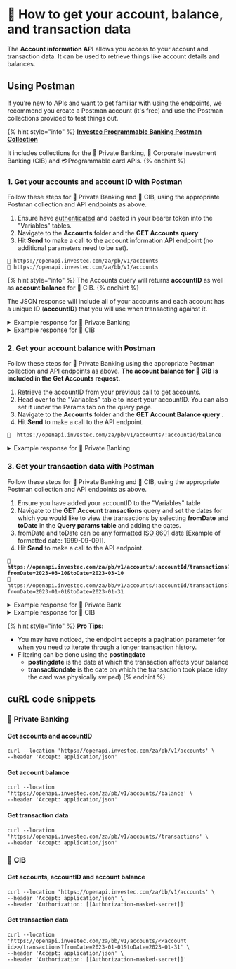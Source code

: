 # 🏦 How to get your account, balance, and transaction data

The **Account information API** allows you access to your account and transaction data. It can be used to retrieve things like account details and balances.&#x20;

## **Using Postman**&#x20;

If you’re new to APIs and want to get familiar with using the endpoints, we recommend you create a Postman account (it's free) and use the Postman collections provided to test things out.

{% hint style="info" %}
[**Investec Programmable Banking Postman Collection**](https://www.postman.com/investec-open-api/programmable-banking/overview)

It includes collections for the 🏦 Private Banking, 🧰  Corporate Investment Banking (CIB) and 💳Programmable card APIs.
{% endhint %}

### 1. Get your accounts and account ID with Postman&#x20;

Follow these steps for 🏦 Private Banking and 🧰  CIB, using the appropriate Postman collection and API endpoints as above.&#x20;

1. Ensure  have [authenticated](how-to-authenticate.md) and pasted in your bearer token into the "Variables" tables.
2. Navigate to the **Accounts** folder and the **GET Accounts** **query**
3. Hit **Send** to make a call to the account information API endpoint (no additional parameters need to be set).&#x20;

```
🏦 https://openapi.investec.com/za/pb/v1/accounts
🧰 https://openapi.investec.com/za/bb/v1/accounts
```

{% hint style="info" %}
The Accounts query will returns **accountID** as well as **account balance** for 🧰  CIB.
{% endhint %}

The JSON response will include all of your accounts and each account has a unique ID (**accountID**) that you will use when transacting against it.&#x20;

<details>

<summary>Example response for 🏦 Private Banking</summary>

<pre class="language-json"><code class="lang-json"><strong>{
</strong>  "data": {
    "accounts": [
      {
        <a data-footnote-ref href="#user-content-fn-1">"accountId": "1234567890",</a>
        "accountNumber": "11223344556677",
        "accountName": "Jane Smith",
        "referenceName": "Jane Smith",
        "productName": "Private Bank Account",
        "kycCompliant": true,
        "profileId": "9876543210"
      },
    ]
  },
  "links": {
    "self": "https://openapi.investec.com/za/pb/v1/accounts"
  },
  "meta": {
    "totalPages": 1
  }
}
</code></pre>

</details>

<details>

<summary>Example response for 🧰  CIB</summary>

```json
{
    "data": {
        "accounts": [
            {
                "AccountHolderAddress": {
                    "AddressLine1": "",
                    "AddressLine2": "",
                    "City": "",
                    "Country": "",
                    "CountryCode": ""
                },
                "RoutingBIC": "",
                "BankAccountProductType": "",
                "CreditLastCycleToNextBusinessDate": "0001-01-01T00:00:00",
                "CustomerAccountType": "",
                "DebitLastCycleToNextBusinessDate": "0001-01-01T00:00:00",
                "DueDateOfPayment": "2023-05-14T22:00:01Z",
                "MinimumAmountLimit": 0,
                "NumberOfCardHolders": 0,
                "CreditLimit": 1,
                "DebitAccountBankName": "",
                "PendingTransactions": 0,
                "Banks": {
                    "Name": "Investec South Africa",
                    "ChipsUID": "",
                    "Branch": [
                        {
                            "Number": ""
                        }
                    ],
                    "PostalAddress": {
                        "AddressLine1": "",
                        "AddressLine2": "",
                        "City": "",
                        "Country": null
                    }
                },
                "Currencies": {
                    "CurrencyCode": "ZAR"
                },
                "InterestDistribution": "",
                "NoticesBalance": 0,
                "AccountOpenDate": "2021-07-01T22:00:01Z",
                "CumulativeNoticesAmount": 0,
                "InstantAvailableNoticeBalance": 0,
                "MinimimAmountLimit": 0,
                "loggedOnUser": {
                    "UserFirstName": "John",
                    "UserLastName": "Doe",
                    "UserCompany": "John Doe (Pty) Ltd"
                },
                "NoticeInterestNominated": 0,
                "NoticeInterestBank": "",
                "noticeInterestAccountName": "",
                "NoticeInterestAccount": "",
                "PreviousStatementPeriod": "2023-01-01T22:00:01Z",
                "DebitAccountNumber": "",
                "DealReference": "",
                "AutomaticPaymentOrder": "0",
                "BackOfficeCustomerCode": "JDCARD",
                "AccountId": "10111",
                "AccountName": "10011111111 Credit Card",
                "AccountFullName": "",
                "AccountType": "Credit Card",
                "AccountTypeId": "1",
                "AccountNumber": "10011111111",
                "AlternativeAccNo": "",
                "ElectronicAccountNumber": "",
                "Balances": {
                    "CapitalBalance": 100,
                    "AvailableBalance": 100,
                    "PrincipalAmount": 0,
                    "ValueDate": "2023-01-01T22:00:01Z",
                    "ClosingBalance": 200,
                    "PendingCardBalance": 0
                },
                "BackOfficeType": "",
                "Products": {
                    "StartDate": "0001-01-01T00:00:00",
                    "EndDate": "0001-01-01T00:00:00",
                    "OverdraftLimit": 0,
                    "MaxTransferLimit": 0
                },
                "Description": "Credit Card",
                "OwnerType": "1",
                "Interests": {
                    "Amount": 0,
                    "Rate": 0,
                    "RateMaturity": 0,
                    "RateCredit": 0,
                    "RateDebit": 10,
                    "AccruedCreditInterest": 0,
                    "AccruedDebitInterest": 0
                },
                "ActiveFlag": "Y",
                "NickName": "Credit Card",
                "CreatedDate": "2021-07-01T22:00:01Z",
                "ModifiedDate": "0001-01-01T00:00:00",
                "MaturityAmount": 0,
                "StatementFrequency": "",
                "StatementNumber": "",
                "StatementDay": "0",
                "StatementMonth": "",
                "EmailAddress": "",
                "Category": "Borrow",
                "LinkedAccount": "",
                "AccountFormat": "4"
            }
        ]
    },
    "links": {
        "self": null
    },
    "meta": {
        "totalPages": 1
    }
}
```

</details>

### 2. Get your account balance with Postman

Follow these steps for 🏦 Private Banking using the appropriate Postman collection and API endpoints as above. **The account balance for 🧰 CIB is included in the Get Accounts request.**

1. Retrieve the accountID from your previous call to get accounts.
2. Head over to the "Variables" table to insert your accountID. You can also set it under the Params tab on the query page.&#x20;
3. Navigate to the **Accounts** folder and the **GET Account Balance query** .
4. Hit **Send** to make a call to the API endpoint.

```
🏦  https://openapi.investec.com/za/pb/v1/accounts/:accountId/balance
```

<details>

<summary>Example response for 🏦 Private Banking</summary>

```json
{
    "data": {
        "accountId": "3353431574710163189587446",
        "currentBalance": 33607.16,
        "availableBalance": 33607.16,
        "currency": "ZAR"
    },
    "links": {
        "self": "https://openapisandbox.investec.com/za/pb/v1/accounts/3353431574710163189587446/balance"
    },
    "meta": {
        "totalPages": 1
    }
}
```

</details>

### 3. Get your transaction data with Postman&#x20;

Follow these steps for 🏦 Private Banking and 🧰 CIB, using the appropriate Postman collection and API endpoints as above.&#x20;

1. Ensure you have added your accountID to the "Variables" table&#x20;
2. Navigate to the **GET Account transactions** query and set the dates for which you would like to view the transactions by selecting **fromDate** and **toDate** in the **Query params table** and adding the dates.&#x20;
3. fromDate and toDate can be any  formatted [ISO 8601](https://en.wikipedia.org/wiki/ISO_8601) date \[Example of formatted date: 1999-09-09]].
4. Hit **Send** to make a call to the API endpoint.

<pre><code><strong>🏦  https://openapi.investec.com/za/pb/v1/accounts/:accountId/transactions?fromDate=2023-03-10&#x26;toDate=2023-03-10
</strong>🧰  https://openapi.investec.com/za/bb/v1/accounts/:accountId/transactions?fromDate=2023-01-01&#x26;toDate=2023-01-31
</code></pre>

<details>

<summary>Example response for 🏦 Private Bank</summary>

```json
{
    "data": {
        "transactions": [
            {
                "accountId": "3353431574710163189587446",
                "type": "DEBIT",
                "transactionType": "CardPurchases",
                "status": "POSTED",
                "description": "KURUMAN FRESH PRODUCE H KURUMAN ZA",
                "cardNumber": "402261xxxxxx0011",
                "postedOrder": 11049,
                "postingDate": "2023-04-13",
                "valueDate": "2023-04-30",
                "actionDate": "2023-04-12",
                "transactionDate": "2023-04-11",
                "amount": 53.6,
                "runningBalance": 34679.66
            },
            {
                "accountId": "3353431574710163189587446",
                "type": "DEBIT",
                "transactionType": "CardPurchases",
                "status": "POSTED",
                "description": "YOCO   *ARUKAH HEALTH KURUMAN ZA",
                "cardNumber": "402261xxxxxx0018",
                "postedOrder": 11050,
                "postingDate": "2023-04-13",
                "valueDate": "2023-04-30",
                "actionDate": "2023-04-12",
                "transactionDate": "2023-04-12",
                "amount": 374,
                "runningBalance": 34305.66
            },
           
        ]
    },
    "links": {
        "self": "https://openapisandbox.investec.com/za/pb/v1/accounts/3353431574710163189587446/transactions"
    },
    "meta": {
        "totalPages": 1
    }
}
```

</details>

<details>

<summary>Example response for 🧰  CIB</summary>

<pre class="language-json"><code class="lang-json"><strong>{
</strong>    "data": {
        "transactions": [
            {
                "AccountName": "ZAR 1900539687921 SmartRate Plus Notice 32",
                "TransactionCode": "9",
                "TransactionStatus": "approved",
                "InvestmentDate": "0001-01-01T00:00:00",
                "InvestmentDateUtc": "0001-01-01T00:00:00",
                "InvestmentDateSa": "0001-01-01T01:52:00+01:52",
                "InvestmentName": null,
                "InvestmentStatus": null,
                "RemainingTerm": null,
                "InvestmentAmount": null,
                "StatementId": "52292",
                "InstantAccessBalance": null,
                "BranchCode": null,
                "AccountNumber": null,
                "DistributionAccount": null,
                "AccountType": null,
                "PostDate": "0001-01-01T00:00:00",
                "PostDateUtc": "0001-01-01T00:00:00",
                "PostDateSa": "0001-01-01T01:52:00+01:52",
                "Interest": null,
                "AccruedInterest": null,
                "MaturityDate": "0001-01-01T00:00:00",
                "MaturityDateUtc": "0001-01-01T00:00:00",
                "MaturityDateSa": "0001-01-01T01:52:00+01:52",
                "BankName": null,
                "CustomerReferenceId": "",
                "BackOfficeReferenceId": "",
                "CardNumber": "92974054603",
                "TransactionId": "202304110000000000009",
                "Reference": "DVfZ WT tmKkeb",
                "Beneficiaries": {
                    "LinkList": null,
                    "Entities": {
                        "EntityName": "aQaZUGJXQuCqxwJX JoYk ftvSWKWybWXPS OZVmxIq"
                    }
                },
                "Description": "X bssSCS",
                "Accounts": {
                    "AccountId": 91974,
                    "AccountNumber": "1900539687921"
                },
                "Currencies": {
                    "CurrencyCode": "ZAR"
                },
                "CaptureDate": "2023-07-19T18:25:33.83Z",
                "CaptureDateUtc": "2023-07-19T18:25:33.83Z",
                "CaptureDateSa": "2023-07-19T20:25:33.83+02:00",
                "ValueDate": "2023-07-19T18:25:33.83Z",
                "ValueDateUtc": "2023-07-19T18:25:33.83Z",
                "ValueDateSa": "2023-07-19T20:25:33.83+02:00",
                "CardHolderName": "mj TgW VOGbTQo",
                "AutoForwardProcessingDate": false,
                "Amount": -130000000,
                "Reference_1": "99162191",
                "Reference_2": "",
                "Reference_3": "MAECrNWJfonnjpifiJDlhUBtixrq kMHnf",
                "Reference_4": null,
                "Reference_5": null,
                "Reference_8": "665",
                "Reference_9": "gUDASgs t pwqHBeowNZBJwJkEGIMdEErHJXocDrXTfbeIRRjF srDkOAdOxUvfWnsCFhSZLKkxJ TyMlYXsoCDyP USlHaNRRMwItGdxJrP",
                "Reference_10": "",
                "RunningBalance": 19290794.77
            },
            {
                "AccountName": "ZAR 1900539687921 SmartRate Plus Notice 32",
                "TransactionCode": "10",
                "TransactionStatus": "approved",
                "InvestmentDate": "0001-01-01T00:00:00",
                "InvestmentDateUtc": "0001-01-01T00:00:00",
                "InvestmentDateSa": "0001-01-01T01:52:00+01:52",
                "InvestmentName": null,
                "InvestmentStatus": null,
                "RemainingTerm": null,
                "InvestmentAmount": null,
                "StatementId": "52311",
                "InstantAccessBalance": null,
                "BranchCode": null,
                "AccountNumber": null,
                "DistributionAccount": null,
                "AccountType": null,
                "PostDate": "0001-01-01T00:00:00",
                "PostDateUtc": "0001-01-01T00:00:00",
                "PostDateSa": "0001-01-01T01:52:00+01:52",
                "Interest": null,
                "AccruedInterest": null,
                "MaturityDate": "0001-01-01T00:00:00",
                "MaturityDateUtc": "0001-01-01T00:00:00",
                "MaturityDateSa": "0001-01-01T01:52:00+01:52",
                "BankName": null,
                "CustomerReferenceId": "",
                "BackOfficeReferenceId": "",
                "CardNumber": "",
                "TransactionId": "202304300000000000010",
                "Reference": "",
                "Beneficiaries": {
                    "LinkList": null,
                    "Entities": {
                        "EntityName": "hdPZPMq "
                    }
                },
                "Description": "VpXcXPsq",
                "Accounts": {
                    "AccountId": 91974,
                    "AccountNumber": "1900539687921"
                },
                "Currencies": {
                    "CurrencyCode": "ZAR"
                },
                "CaptureDate": "2023-08-07T18:25:33.83Z",
                "CaptureDateUtc": "2023-08-07T18:25:33.83Z",
                "CaptureDateSa": "2023-08-07T20:25:33.83+02:00",
                "ValueDate": "2023-08-07T18:25:33.83Z",
                "ValueDateUtc": "2023-08-07T18:25:33.83Z",
                "ValueDateSa": "2023-08-07T20:25:33.83+02:00",
                "CardHolderName": "",
                "AutoForwardProcessingDate": false,
                "Amount": 1313801.71,
                "Reference_1": "",
                "Reference_2": "",
                "Reference_3": "",
                "Reference_4": null,
                "Reference_5": null,
                "Reference_8": "797",
                "Reference_9": "vPqivetP",
                "Reference_10": "",
                "RunningBalance": 20604596.48
            },
            {
                "AccountName": "ZAR 1900539687921 SmartRate Plus Notice 32",
                "TransactionCode": "11",
                "TransactionStatus": "approved",
                "InvestmentDate": "0001-01-01T00:00:00",
                "InvestmentDateUtc": "0001-01-01T00:00:00",
                "InvestmentDateSa": "0001-01-01T01:52:00+01:52",
                "InvestmentName": null,
                "InvestmentStatus": null,
                "RemainingTerm": null,
                "InvestmentAmount": null,
                "StatementId": "52342",
                "InstantAccessBalance": null,
                "BranchCode": null,
                "AccountNumber": null,
                "DistributionAccount": null,
                "AccountType": null,
                "PostDate": "0001-01-01T00:00:00",
                "PostDateUtc": "0001-01-01T00:00:00",
                "PostDateSa": "0001-01-01T01:52:00+01:52",
                "Interest": null,
                "AccruedInterest": null,
                "MaturityDate": "0001-01-01T00:00:00",
                "MaturityDateUtc": "0001-01-01T00:00:00",
                "MaturityDateSa": "0001-01-01T01:52:00+01:52",
                "BankName": null,
                "CustomerReferenceId": "",
                "BackOfficeReferenceId": "",
                "CardNumber": "",
                "TransactionId": "202305310000000000011",
                "Reference": "",
                "Beneficiaries": {
                    "LinkList": null,
                    "Entities": {
                        "EntityName": "pZwWKoPA"
                    }
                },
                "Description": " tqwoyld",
                "Accounts": {
                    "AccountId": 91974,
                    "AccountNumber": "1900539687921"
                },
                "Currencies": {
                    "CurrencyCode": "ZAR"
                },
                "CaptureDate": "2023-09-07T18:25:33.83Z",
                "CaptureDateUtc": "2023-09-07T18:25:33.83Z",
                "CaptureDateSa": "2023-09-07T20:25:33.83+02:00",
                "ValueDate": "2023-09-08T18:25:33.83Z",
                "ValueDateUtc": "2023-09-08T18:25:33.83Z",
                "ValueDateSa": "2023-09-08T20:25:33.83+02:00",
                "CardHolderName": "",
                "AutoForwardProcessingDate": false,
                "Amount": 1076307.1,
                "Reference_1": "",
                "Reference_2": "",
                "Reference_3": "",
                "Reference_4": null,
                "Reference_5": null,
                "Reference_8": "",
                "Reference_9": " HT icGG",
                "Reference_10": "",
                "RunningBalance": 21680903.58
            },
            {
                "AccountName": "ZAR 1900539687921 SmartRate Plus Notice 32",
                "TransactionCode": "12",
                "TransactionStatus": "approved",
                "InvestmentDate": "0001-01-01T00:00:00",
                "InvestmentDateUtc": "0001-01-01T00:00:00",
                "InvestmentDateSa": "0001-01-01T01:52:00+01:52",
                "InvestmentName": null,
                "InvestmentStatus": null,
                "RemainingTerm": null,
                "InvestmentAmount": null,
                "StatementId": "52372",
                "InstantAccessBalance": null,
                "BranchCode": null,
                "AccountNumber": null,
                "DistributionAccount": null,
                "AccountType": null,
                "PostDate": "0001-01-01T00:00:00",
                "PostDateUtc": "0001-01-01T00:00:00",
                "PostDateSa": "0001-01-01T01:52:00+01:52",
                "Interest": null,
                "AccruedInterest": null,
                "MaturityDate": "0001-01-01T00:00:00",
                "MaturityDateUtc": "0001-01-01T00:00:00",
                "MaturityDateSa": "0001-01-01T01:52:00+01:52",
                "BankName": null,
                "CustomerReferenceId": "",
                "BackOfficeReferenceId": "",
                "CardNumber": "",
                "TransactionId": "202306300000000000012",
                "Reference": "",
                "Beneficiaries": {
                    "LinkList": null,
                    "Entities": {
                        "EntityName": "lAxjcVbg"
                    }
                },
                "Description": "gLeRJPbl",
                "Accounts": {
                    "AccountId": 91974,
                    "AccountNumber": "1900539687921"
                },
                "Currencies": {
                    "CurrencyCode": "ZAR"
                },
                "CaptureDate": "2023-10-07T18:25:33.83Z",
                "CaptureDateUtc": "2023-10-07T18:25:33.83Z",
                "CaptureDateSa": "2023-10-07T20:25:33.83+02:00",
                "ValueDate": "2023-10-08T18:25:33.83Z",
                "ValueDateUtc": "2023-10-08T18:25:33.83Z",
                "ValueDateSa": "2023-10-08T20:25:33.83+02:00",
                "CardHolderName": "",
                "AutoForwardProcessingDate": false,
                "Amount": 1103322.74,
                "Reference_1": "",
                "Reference_2": "",
                "Reference_3": "",
                "Reference_4": null,
                "Reference_5": null,
                "Reference_8": "",
                "Reference_9": "rIYXgXSU",
                "Reference_10": "",
                "RunningBalance": 22784226.32
            }
        ]
    },
    "links": {
        "self": "https://openapisandbox.investec.com/za/bb/v1/accounts/91974/transactions"
    },
    "meta": {
        "TotalCount": 4,
        "TotalPages": 1,
        "CurrentPage": 1,
        "CurrentPageSize": 100,
        "ResultCount": 4
    }
}
</code></pre>

</details>

{% hint style="info" %}
**Pro Tips:**

* You may have noticed, the endpoint accepts a pagination parameter for when you need to iterate through a longer transaction history.
* Filtering can be done using the **postingdate**
  * **postingdate** is the date at which the transaction affects your balance
  * **transactiondate** is the date on which the transaction took place (day the card was physically swiped)
{% endhint %}

## **cuRL code snippets**

### 🏦 **Private Banking**

#### Get accounts and accountID&#x20;

```
curl --location 'https://openapi.investec.com/za/pb/v1/accounts' \
--header 'Accept: application/json'
```

#### Get account balance

```
curl --location 'https://openapi.investec.com/za/pb/v1/accounts//balance' \
--header 'Accept: application/json'
```

#### Get transaction data

```
curl --location 'https://openapi.investec.com/za/pb/v1/accounts//transactions' \
--header 'Accept: application/json'
```

### 🧰 **CIB**&#x20;

#### Get accounts,  accountID and account balance&#x20;

```
curl --location 'https://openapi.investec.com/za/bb/v1/accounts' \
--header 'Accept: application/json' \
--header 'Authorization: [[Authorization-masked-secret]]'
```

#### Get transaction data

```
curl --location 'https://openapi.investec.com/za/bb/v1/accounts/<<account id>>/transactions?fromDate=2023-01-01&toDate=2023-01-31' \
--header 'Accept: application/json' \
--header 'Authorization: [[Authorization-masked-secret]]'
```

[^1]: 
